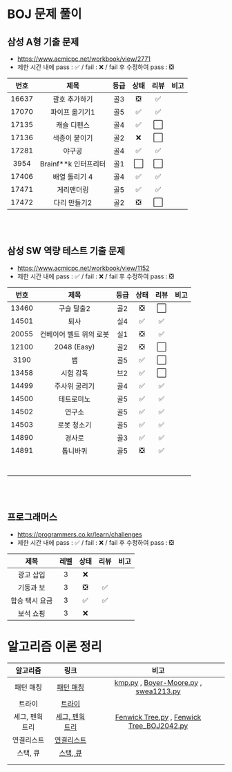 # BOJ 문제 풀이

## 삼성 A형 기출 문제

- https://www.acmicpc.net/workbook/view/2771
- 제한 시간 내에 pass : ✅ / fail : ❌ / fail 후 수정하여 pass : ❎

| 번호  |         제목         | 등급 | 상태 | 리뷰 | 비고 |
| :---: | :------------------: | :--: | :--: | :--: | :--: |
| 16637 |    괄호 추가하기     | 골3  |  ❎   |  ✅   |      |
| 17070 |    파이프 옮기기1    | 골5  |  ✅   |  ✅   |      |
| 17135 |     캐슬 디펜스      | 골4  |  ✅   |  ⬜   |      |
| 17136 |    색종이 붙이기     | 골2  |  ❌   |  ⬜   |      |
| 17281 |        야구공        | 골4  |  ✅   |  ✅   |      |
| 3954  | Brainf**k 인터프리터 | 골1  |  ⬜   |  ⬜   |      |
| 17406 |    배열 돌리기 4     | 골4  |  ✅   |  ✅   |      |
| 17471 |      게리맨더링      | 골5  |  ✅   |  ✅   |      |
| 17472 |     다리 만들기2     | 골2  |  ❎   |  ⬜   |      |

<br/>

<br/>

## 삼성 SW 역량 테스트 기출 문제

- https://www.acmicpc.net/workbook/view/1152
- 제한 시간 내에 pass : ✅ / fail : ❌ / fail 후 수정하여 pass : ❎

| 번호  |          제목           | 등급 | 상태 | 리뷰 | 비고 |
| :---: | :---------------------: | :--: | :--: | :--: | :--: |
| 13460 |       구슬 탈출2        | 골2  |  ❎   |  ⬜   |      |
| 14501 |          퇴사           | 실4  |  ✅   |  ✅   |      |
| 20055 | 컨베이어 벨트 위의 로봇 | 실1  |  ❎   |  ✅   |      |
| 12100 |       2048 (Easy)       | 골2  |  ❎   |  ⬜   |      |
| 3190  |           뱀            | 골5  |  ✅   |  ⬜   |      |
| 13458 |        시험 감독        | 브2  |  ✅   |  ⬜   |      |
| 14499 |      주사위 굴리기      | 골4  |  ✅   |  ✅   |      |
| 14500 |       테트로미노        | 골5  |  ✅   |  ✅   |      |
| 14502 |         연구소          | 골5  |  ✅   |  ✅   |      |
| 14503 |       로봇 청소기       | 골5  |  ✅   |  ✅   |      |
| 14890 |         경사로          | 골3  |  ✅   |  ✅   |      |
| 14891 |        톱니바퀴         | 골5  |  ❎   |  ✅   |      |
|       |                         |      |      |      |      |
|       |                         |      |      |      |      |
|       |                         |      |      |      |      |
|       |                         |      |      |      |      |
|       |                         |      |      |      |      |
|       |                         |      |      |      |      |
|       |                         |      |      |      |      |

<br/>

<br/>

## 프로그래머스

- https://programmers.co.kr/learn/challenges
- 제한 시간 내에 pass : ✅ / fail : ❌ / fail 후 수정하여 pass : ❎

|      제목      | 레벨 | 상태 | 리뷰 | 비고 |
| :------------: | :--: | :--: | :--: | :--: |
|   광고 삽입    |  3   |  ❌   |      |      |
|   기둥과 보    |  3   |  ❎   |  ✅   |      |
| 합승 택시 요금 |  3   |  ✅   |  ✅   |      |
|   보석 쇼핑    |  3   |  ❌   |      |      |





# 알고리즘 이론 정리

|    알고리즘     |                             링크                             |                             비고                             |
| :-------------: | :----------------------------------------------------------: | :----------------------------------------------------------: |
|    패턴 매칭    | [패턴 매칭](https://github.com/TValgoStudy/algo_study/blob/master/%EC%8C%94%ED%94%BC%EB%A7%A8%EC%A1%B0/%EB%8B%A4%EC%9D%80/%EC%9D%B4%EB%A1%A0%20%EC%A0%95%EB%A6%AC/%ED%8C%A8%ED%84%B4%EB%A7%A4%EC%B9%AD.md) | [kmp.py](https://github.com/TValgoStudy/algo_study/blob/master/%EC%8C%94%ED%94%BC%EB%A7%A8%EC%A1%B0/%EB%8B%A4%EC%9D%80/%EC%9D%B4%EB%A1%A0%20%EC%A0%95%EB%A6%AC/kmp.py) , [Boyer-Moore.py](https://github.com/TValgoStudy/algo_study/blob/master/%EC%8C%94%ED%94%BC%EB%A7%A8%EC%A1%B0/%EB%8B%A4%EC%9D%80/%EC%9D%B4%EB%A1%A0%20%EC%A0%95%EB%A6%AC/Boyer-Moore.py) , [swea1213.py](https://github.com/TValgoStudy/algo_study/blob/master/%EC%8C%94%ED%94%BC%EB%A7%A8%EC%A1%B0/%EB%8B%A4%EC%9D%80/swea1213.py) |
|     트라이      | [트라이](https://github.com/TValgoStudy/algo_study/blob/master/%EC%8C%94%ED%94%BC%EB%A7%A8%EC%A1%B0/%EB%8B%A4%EC%9D%80/%EC%9D%B4%EB%A1%A0%20%EC%A0%95%EB%A6%AC/%ED%8A%B8%EB%9D%BC%EC%9D%B4.md) |                                                              |
| 세그, 펜윅 트리 | [세그, 펜윅 트리](https://github.com/TValgoStudy/algo_study/blob/master/%EC%8C%94%ED%94%BC%EB%A7%A8%EC%A1%B0/%EB%8B%A4%EC%9D%80/%EC%9D%B4%EB%A1%A0%20%EC%A0%95%EB%A6%AC/%EC%84%B8%EA%B7%B8_%ED%8E%9C%EC%9C%85.md) | [Fenwick Tree.py](https://github.com/TValgoStudy/algo_study/blob/master/%EC%8C%94%ED%94%BC%EB%A7%A8%EC%A1%B0/%EB%8B%A4%EC%9D%80/%EC%9D%B4%EB%A1%A0%20%EC%A0%95%EB%A6%AC/Fenwick%20Tree.py) , [Fenwick Tree_BOJ2042.py](https://github.com/TValgoStudy/algo_study/blob/master/%EC%8C%94%ED%94%BC%EB%A7%A8%EC%A1%B0/%EB%8B%A4%EC%9D%80/%EC%9D%B4%EB%A1%A0%20%EC%A0%95%EB%A6%AC/Fenwick%20Tree_BOJ2042.py) |
|   연결리스트    | [연결리스트](https://github.com/TValgoStudy/algo_study/blob/master/%EC%8C%94%ED%94%BC%EB%A7%A8%EC%A1%B0/%EB%8B%A4%EC%9D%80/%EC%9D%B4%EB%A1%A0%20%EC%A0%95%EB%A6%AC/%EC%97%B0%EA%B2%B0%EB%A6%AC%EC%8A%A4%ED%8A%B8.md) |                                                              |
|    스택, 큐     | [스택, 큐](https://github.com/TValgoStudy/algo_study/blob/master/%EC%8C%94%ED%94%BC%EB%A7%A8%EC%A1%B0/%EB%8B%A4%EC%9D%80/%EC%9D%B4%EB%A1%A0%20%EC%A0%95%EB%A6%AC/%EC%8A%A4%ED%83%9D_%ED%81%90.md) |                                                              |
|                 |                                                              |                                                              |
|                 |                                                              |                                                              |

